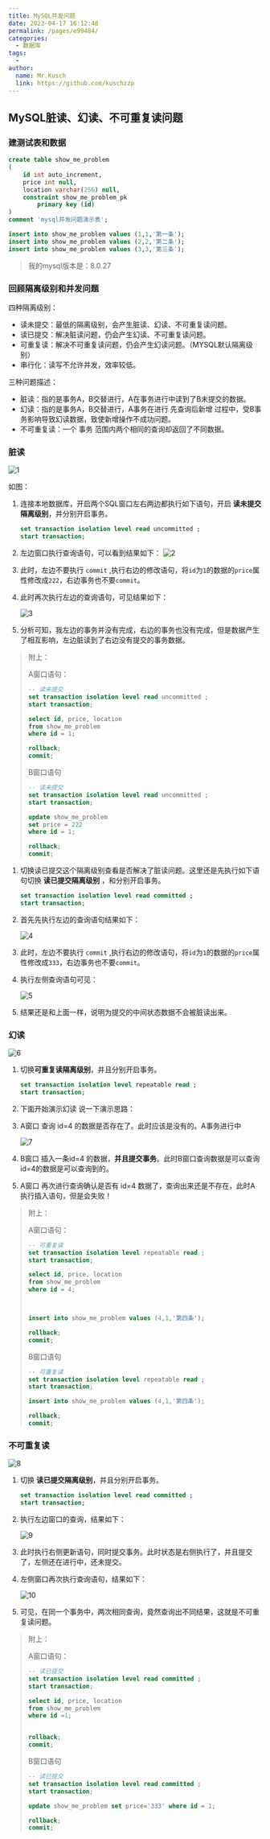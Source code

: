 ```yaml
---
title: MySQL并发问题
date: 2023-04-17 16:12:48
permalink: /pages/e99484/
categories:
  - 数据库
tags:
  - 
author: 
  name: Mr.Kusch
  link: https://github.com/kuschzzp
---
```

## MySQL脏读、幻读、不可重复读问题

### 建测试表和数据

```sql
create table show_me_problem
(
	id int auto_increment,
	price int null,
	location varchar(256) null,
	constraint show_me_problem_pk
		primary key (id)
)
comment 'mysql并发问题演示表';

insert into show_me_problem values (1,1,'第一条');
insert into show_me_problem values (2,2,'第二条');
insert into show_me_problem values (3,3,'第三条');
```

> 我的mysql版本是：8.0.27

### 回顾隔离级别和并发问题

四种隔离级别：

- 读未提交：最低的隔离级别，会产生脏读、幻读、不可重复读问题。
- 读已提交：解决脏读问题，仍会产生幻读、不可重复读问题。
- 可重复读：解决不可重复读问题，仍会产生幻读问题。（MYSQL默认隔离级别）
- 串行化：读写不允许并发，效率较低。

三种问题描述：

- 脏读：指的是事务A，B交替进行，A在事务进行中读到了B未提交的数据。
- 幻读：指的是事务A，B交替进行，A事务在进行 先查询后新增 过程中，受B事务影响导致幻读数据，致使新增操作不成功问题。
- 不可重复读：一个 事务 范围内两个相同的查询却返回了不同数据。

### 脏读


   ![1](https://img.superkusch.fun/docs/1.png)

如图：

1. 连接本地数据库，开启两个SQL窗口左右两边都执行如下语句，开启 **读未提交隔离级别**，并分别开启事务。

   ```SQL
   set transaction isolation level read uncommitted ;
   start transaction;
   ```

2. 左边窗口执行查询语句，可以看到结果如下：
   ![2](https://img.superkusch.fun/docs/2.png)

3. 此时，左边不要执行 `commit` ,执行右边的修改语句，将`id`为`1`的数据的`price`属性修改成`222`，右边事务也不要`commit`。

4. 此时再次执行左边的查询语句，可见结果如下：

   ![3](https://img.superkusch.fun/docs/3.png)


5. 分析可知，我左边的事务并没有完成，右边的事务也没有完成，但是数据产生了相互影响，左边脏读到了右边没有提交的事务数据。

> 附上：
>
> A窗口语句：
>
> ```sql
> -- 读未提交
> set transaction isolation level read uncommitted ;
> start transaction;
> 
> select id, price, location
> from show_me_problem
> where id = 1;
> 
> rollback;
> commit;
> ```
>
> B窗口语句
>
> ```sql
> -- 读未提交
> set transaction isolation level read uncommitted ;
> start transaction;
> 
> update show_me_problem
> set price = 222
> where id = 1;
> 
> rollback;
> commit;
> ```

1. 切换读已提交这个隔离级别查看是否解决了脏读问题。这里还是先执行如下语句切换 **读已提交隔离级别** ，和分别开启事务。

   ```sql
   set transaction isolation level read committed ;
   start transaction;
   ```

2. 首先先执行左边的查询语句结果如下：

   ![4](https://img.superkusch.fun/docs/4.png)


3. 此时，左边不要执行 `commit` ,执行右边的修改语句，将`id`为`1`的数据的`price`属性修改成`333`，右边事务也不要`commit`。

4. 执行左侧查询语句可见：

   ![5](https://img.superkusch.fun/docs/5.png)


5. 结果还是和上面一样，说明为提交的中间状态数据不会被脏读出来。

### 幻读

   ![6](https://img.superkusch.fun/docs/6.png)

1. 切换**可重复读隔离级别**，并且分别开启事务。

   ```sql
   set transaction isolation level repeatable read ;
   start transaction;
   ```

2. 下面开始演示幻读 说一下演示思路：

  1. A窗口 查询 id=4 的数据是否存在了。此时应该是没有的。A事务进行中

     ![7](https://img.superkusch.fun/docs/7.png)


2. B窗口 插入一条id=4 的数据，**并且提交事务**。此时B窗口查询数据是可以查询id=4的数据是可以查询到的。

3. A窗口 再次进行查询确认是否有 id=4 数据了，查询出来还是不存在，此时A执行插入语句，但是会失败！

> 附上：
>
> A窗口语句：
>
> ```sql
> -- 可重复读
> set transaction isolation level repeatable read ;
> start transaction;
> 
> select id, price, location
> from show_me_problem
> where id = 4;
> 
> 
> 
> insert into show_me_problem values (4,1,'第四条');
> 
> rollback;
> commit;
> ```
>
> B窗口语句
>
> ```sql
> -- 可重复读
> set transaction isolation level repeatable read ;
> start transaction;
> 
> insert into show_me_problem values (4,1,'第四条');
> 
> rollback;
> commit;
> ```

### 不可重复读

   ![8](https://img.superkusch.fun/docs/8.png)

1. 切换 **读已提交隔离级别**，并且分别开启事务。

   ```sql
   set transaction isolation level read committed ;
   start transaction;
   ```

2. 执行左边窗口的查询，结果如下：

   ![9](https://img.superkusch.fun/docs/9.png)



3. 此时执行右侧更新语句，同时提交事务。此时状态是右侧执行了，并且提交了，左侧还在进行中，还未提交。

4. 左侧窗口再次执行查询语句，结果如下：

   ![10](https://img.superkusch.fun/docs/10.png)

5. 可见，在同一个事务中，两次相同查询，竟然查询出不同结果，这就是不可重复读问题。

> 附上：
>
> A窗口语句：
>
> ```sql
> -- 读已提交
> set transaction isolation level read committed ;
> start transaction;
> 
> select id, price, location
> from show_me_problem
> where id =1;
> 
> 
> rollback;
> commit;
> ```
>
> B窗口语句
>
> ```sql
> -- 读已提交
> set transaction isolation level read committed ;
> start transaction;
> 
> update show_me_problem set price='333' where id = 1;
> 
> rollback;
> commit;
> ```
